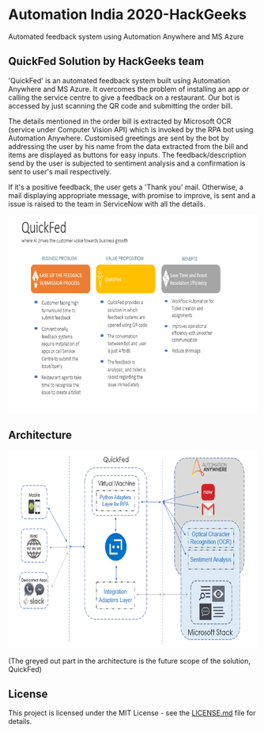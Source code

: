 # Automation India 2020-HackGeeks
Automated feedback system using Automation Anywhere and MS Azure

## QuickFed Solution by HackGeeks team

'QuickFed' is an automated feedback system built using Automation Anywhere and MS Azure. It overcomes the problem of installing an app or calling the service centre to give a feedback on a restaurant. Our bot is accessed by just scanning the QR code and submitting the order bill.

The details mentioned in the order bill is extracted by Microsoft OCR (service under Computer Vision API) which is invoked by the RPA bot using Automation Anywhere. Customised greetings are sent by the bot by addressing the user by his name from the data extracted from the bill and items are displayed as buttons for easy inputs. The feedback/description send by the user is subjected to sentiment analysis and a confirmation is sent to user's mail respectively.

If it's a positive feedback, the user gets a 'Thank you' mail. Otherwise, a mail displaying appropriate message, with promise to improve, is sent and a issue is raised to the team in ServiceNow with all the details.

<p>
  <img src="https://github.com/DivyashreeShetty97/AutomationIndia2020-HackGeeks/blob/master/Images/quickfed.PNG" width="800" height="400" alt="">
<p>

## Architecture

<p>
  <img src="https://github.com/DivyashreeShetty97/AutomationIndia2020-HackGeeks/blob/master/Images/architecture.PNG" width="800" height="400" alt="Architecture">
<p>
(The greyed out part in the architecture is the future scope of the solution, QuickFed)

## License

This project is licensed under the MIT License - see the [LICENSE.md](https://github.com/DivyashreeShetty97/AutomationIndia2020-HackGeeks/blob/master/LICENSE) file for details.

